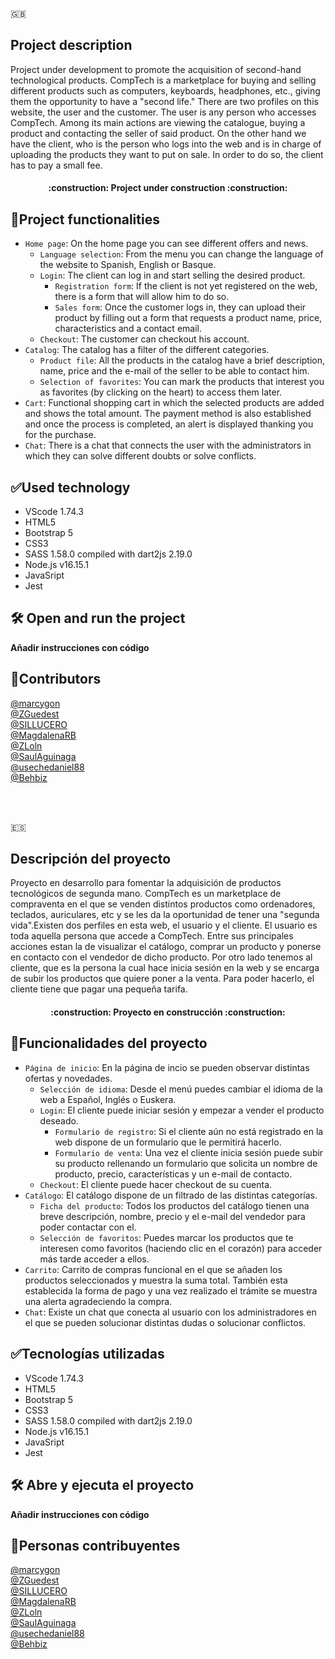 :uk:
## Project description
Project under development to promote the acquisition of second-hand technological products. CompTech is a marketplace for buying and selling different products such as computers, keyboards, headphones, etc., giving them the opportunity to have a "second life." There are two profiles on this website, the user and the customer. The user is any person who accesses CompTech. Among its main actions are viewing the catalogue, buying a product and contacting the seller of said product. On the other hand we have the client, who is the person who logs into the web and is in charge of uploading the products they want to put on sale. In order to do so, the client has to pay a small fee.

<h4 align="center">
:construction: Project under construction :construction:
</h4>

## :hammer:Project functionalities

- `Home page`: On the home page you can see different offers and news.
  - `Language selection`: From the menu you can change the language of the website to Spanish, English or Basque.
  - `Login`: The client can log in and start selling the desired product.
    - `Registration form`: If the client is not yet registered on the web, there is a form that will allow him to do so.
    - `Sales form`: Once the customer logs in, they can upload their product by filling out a form that requests a product name, price, characteristics and a contact email.
  - `Checkout`: The customer can checkout his account.
- `Catalog`: The catalog has a filter of the different categories.
  - `Product file`: All the products in the catalog have a brief description, name, price and the e-mail of the seller to be able to contact him.
  - `Selection of favorites`: You can mark the products that interest you as favorites (by clicking on the heart) to access them later.
- `Cart`: Functional shopping cart in which the selected products are added and shows the total amount. The payment method is also established and once the process is completed, an alert is displayed thanking you for the purchase.
- `Chat`: There is a chat that connects the user with the administrators in which they can solve different doubts or solve conflicts.
 
## :white_check_mark:Used technology
- VScode 1.74.3
- HTML5
- Bootstrap 5
- CSS3
- SASS 1.58.0 compiled with dart2js 2.19.0
- Node.js v16.15.1
- JavaSript
- Jest

## 🛠️ Open and run the project

**Añadir instrucciones con código**

## :bust_in_silhouette:Contributors
[@marcygon](https://github.com/marcygon)<br>
[@ZGuedest](https://github.com/ZGuedest)<br>
[@SILLUCERO](https://github.com/SILLUCERO)<br>
[@MagdalenaRB](https://github.com/MagdalenaRB)<br>
[@ZLoln](https://github.com/ZLoln)<br>
[@SaulAguinaga](https://github.com/SaulAguinaga)<br>
[@usechedaniel88](https://github.com/usechedaniel88)<br>
[@Behbiz](https://github.com/Behbiz)<br>



<br><br>


:es:
## Descripción del proyecto
Proyecto en desarrollo para fomentar la adquisición de productos tecnológicos de segunda mano. CompTech es un marketplace de compraventa en el que se venden distintos productos como ordenadores, teclados, auriculares, etc y se les da la oportunidad de tener una "segunda vida".Existen dos perfiles en esta web, el usuario y el cliente. El usuario es toda aquella persona que accede a CompTech. Entre sus principales acciones estan la de visualizar el catálogo, comprar un producto y ponerse en contacto con el vendedor de dicho producto. Por otro lado tenemos al cliente, que es la persona la cual hace inicia sesión en la web y se encarga de subir los productos que quiere poner a la venta. Para poder hacerlo, el cliente tiene que pagar una pequeña tarifa.

<h4 align="center">
:construction: Proyecto en construcción :construction:
</h4>

## :hammer:Funcionalidades del proyecto

- `Página de inicio`: En la página de incio se pueden observar distintas ofertas y novedades. 
  - `Selección de idioma`: Desde el menú puedes cambiar el idioma de la web a Español, Inglés o Euskera.
  - `Login`: El cliente puede iniciar sesión y empezar a vender el producto deseado.
    - `Formulario de registro`: Si el cliente aún no está registrado en la web dispone de un formulario que le permitirá hacerlo.
    - `Formulario de venta`: Una vez el cliente inicia sesión puede subir su producto rellenando un formulario que solicita un nombre de producto, precio, características y un e-mail de contacto.
  - `Checkout`: El cliente puede hacer checkout de su cuenta.
- `Catálogo`: El catálogo dispone de un filtrado de las distintas categorías.
  - `Ficha del producto`: Todos los productos del catálogo tienen una breve descripción, nombre, precio y el e-mail del vendedor para poder contactar con el.
  - `Selección de favoritos`: Puedes marcar los productos que te interesen como favoritos (haciendo clic en el corazón) para acceder más tarde acceder a ellos.
- `Carrito`: Carrito de compras funcional en el que se añaden los productos seleccionados y muestra la suma total. También esta establecida la forma de pago y una vez realizado el trámite se muestra una alerta agradeciendo la compra.
- `Chat`: Existe un chat que conecta al usuario con los administradores en el que se pueden solucionar distintas dudas o solucionar conflictos.
 
## :white_check_mark:Tecnologías utilizadas
- VScode 1.74.3
- HTML5
- Bootstrap 5
- CSS3
- SASS 1.58.0 compiled with dart2js 2.19.0
- Node.js v16.15.1
- JavaSript
- Jest

## 🛠️ Abre y ejecuta el proyecto

**Añadir instrucciones con código**

## :bust_in_silhouette:Personas contribuyentes
[@marcygon](https://github.com/marcygon)<br>
[@ZGuedest](https://github.com/ZGuedest)<br>
[@SILLUCERO](https://github.com/SILLUCERO)<br>
[@MagdalenaRB](https://github.com/MagdalenaRB)<br>
[@ZLoln](https://github.com/ZLoln)<br>
[@SaulAguinaga](https://github.com/SaulAguinaga)<br>
[@usechedaniel88](https://github.com/usechedaniel88)<br>
[@Behbiz](https://github.com/Behbiz)<br>
